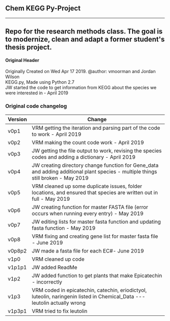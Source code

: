 ## Chem KEGG Py-Project
---
Repo for the research methods class. The goal is to modernize, clean and adapt a former student's thesis project.
---
#### Original Header
Originally Created on Wed Apr 17 2019. @author: vmoorman and Jordan Wilson  
KEGG.py, Made using Python 2.7  
JW started the code to get information from KEGG about the species we were interested in - April 2019  

### Original code changelog
Version | Change |
--------|--------|
v0p1 | VRM getting the iteration and parsing part of the code to work - April 2019 |
v0p2 | VRM making the count code work - April 2019 |
v0p3 | JW getting the file output to work, revising the species codes and adding a dictionary - April 2019 |
v0p4 | JW creating directory change function for Gene_data and adding additional plant species - multiple things still broken - May 2019 |
v0p5 | VRM cleaned up some duplicate issues, folder locations, and ensured that species are written out in full  - May 2019 |
v0p6 | JW creating function for master FASTA file (error occurs when running every entry) - May 2019 |
v0p7 | JW editing lists for master fasta function and updating fasta function - May 2019 |
v0p8 | VRM fixing and creating gene list for master fasta file - June 2019 |
v0p8p2 | JW made a fasta file for each EC#- June 2019 |
v1p0 | VRM cleaned up code |
v1p1p1 | JW added ReadMe |
v1p2 | JW added function to get plants that make Epicatechin - incorrectly |
v1p3 | VRM coded in epicatechin, catechin, eriodictyol, luteolin, naringenin listed in Chemical_Data --- leutolin actually wrong |
v1p3p1 | VRM tried to fix leutolin |
